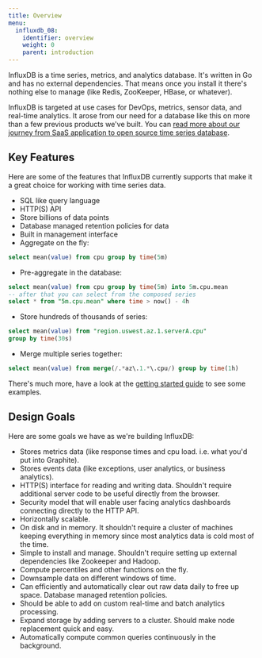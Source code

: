 ```yaml
---
title: Overview
menu:
  influxdb_08:
    identifier: overview
    weight: 0
    parent: introduction
---
```


InfluxDB is a time series, metrics, and analytics database.
It's written in Go and has no external dependencies.
That means once you install it there's nothing else to manage (like Redis, ZooKeeper, HBase, or whatever).

InfluxDB is targeted at use cases for DevOps, metrics, sensor data, and real-time analytics.
It arose from our need for a database like this on more than a few previous products we've built.
You can [read more about our journey from SaaS application to open source time series database](https://www.influxdata.com/blog/one-year-of-influxdb-and-the-road-to-1-0/).

## Key Features

Here are some of the features that InfluxDB currently supports that make it a great choice for working with time series data.

* SQL like query language
* HTTP(S) API
* Store billions of data points
* Database managed retention policies for data
* Built in management interface
* Aggregate on the fly:

```sql
select mean(value) from cpu group by time(5m)
```
* Pre-aggregate in the database:

```sql
select mean(value) from cpu group by time(5m) into 5m.cpu.mean
-- after that you can select from the composed series
select * from "5m.cpu.mean" where time > now() - 4h
```
* Store hundreds of thousands of series:

```sql
select mean(value) from "region.uswest.az.1.serverA.cpu"
group by time(30s)
```

* Merge multiple series together:

```sql
select mean(value) from merge(/.*az\.1.*\.cpu/) group by time(1h)
```

There's much more, have a look at the [getting started guide](/influxdb/v0.8/introduction/getting_started/) to see some examples.

## Design Goals

Here are some goals we have as we're building InfluxDB:

* Stores metrics data (like response times and cpu load.
i.e.
what you'd put into Graphite).
* Stores events data (like exceptions, user analytics, or business analytics).
* HTTP(S) interface for reading and writing data.
Shouldn't require additional server code to be useful directly from the browser.
* Security model that will enable user facing analytics dashboards connecting directly to the HTTP API.
* Horizontally scalable.
* On disk and in memory.
It shouldn't require a cluster of machines keeping everything in memory since most analytics data is cold most of the time.
* Simple to install and manage.
Shouldn't require setting up external dependencies like Zookeeper and Hadoop.
* Compute percentiles and other functions on the fly.
* Downsample data on different windows of time.
* Can efficiently and automatically clear out raw data daily to free up space.
Database managed retention policies.
* Should be able to add on custom real-time and batch analytics processing.
* Expand storage by adding servers to a cluster.
Should make node replacement quick and easy.
* Automatically compute common queries continuously in the background.

